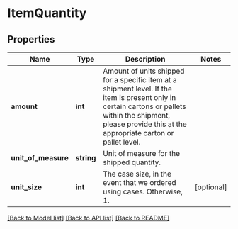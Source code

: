 # ItemQuantity

## Properties
Name | Type | Description | Notes
------------ | ------------- | ------------- | -------------
**amount** | **int** | Amount of units shipped for a specific item at a shipment level. If the item is present only in certain cartons or pallets within the shipment, please provide this at the appropriate carton or pallet level. | 
**unit_of_measure** | **string** | Unit of measure for the shipped quantity. | 
**unit_size** | **int** | The case size, in the event that we ordered using cases. Otherwise, 1. | [optional] 

[[Back to Model list]](../README.md#documentation-for-models) [[Back to API list]](../README.md#documentation-for-api-endpoints) [[Back to README]](../README.md)


